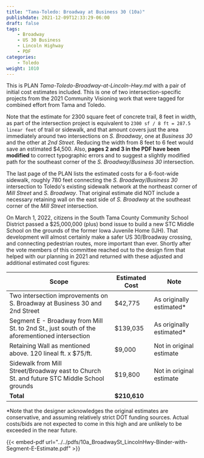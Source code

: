 ```yaml
---
title: "Tama-Toledo: Broadway at Business 30 (10a)"
publishdate: 2021-12-09T12:33:29-06:00
draft: false
tags:
    - Broadway
    - US 30 Business
    - Lincoln Highway
    - PDF
categories:
    - Toledo
weight: 1010
---
```

This is PLAN _Tama-Toledo-Broadway-at-Lincoln-Hwy.md_ with a pair of initial cost estimates included.  This is one of two intersection-specific projects from the 2021 Community Visioning work that were tagged for combined effort from Tama and Toledo.  

Note that the estimate for 2300 square feet of concrete trail, 8 feet in width, as part of the intersection project is equivalent to `2300 sf / 8 ft = 287.5 linear feet` of trail or sidewalk, and that amount covers just the area immediately around two intersections on _S. Broadway_, one at _Business 30_ and the other at _2nd Street_.  Reducing the width from 8 feet to 6 feet would save an estimated $4,500.  Also, **pages 2 and 3 in the PDF have been modified** to correct typographic errors and to suggest a slightly modified path for the southeast corner of the _S. Broadway_/_Business 30_ intersection.

The last page of the PLAN lists the estimated costs for a 6-foot-wide sidewalk, roughly 780 feet connecting the _S. Broadway_/_Business 30_ intersection to Toledo's existing sidewalk network at the northeast corner of _Mill Street_ and _S. Broadway_.  That original estimate did NOT include a necessary retaining wall on the east side of _S. Broadway_ at the southeast corner of the _Mill Street_ intersection.  

On March 1, 2022, citizens in the South Tama County Community School District passed a $25,000,000 (plus) bond issue to build a new STC Middle School on the grounds of the former Iowa Juvenile Home (IJH).  That development will almost certainly make a safer US 30/Broadway crossing, and connecting pedestrian routes, more important than ever.  Shortly after the vote members of this committee reached out to the design firm that helped with our planning in 2021 and returned with these adjusted and additional estimated cost figures:

  | Scope | Estimated Cost | Note |
  | ---   | --- | --- |
  | Two intersection improvements on S. Broadway at Business 30 and 2nd Street | $42,775 | As originally estimated* |
  | Segment E - Broadway from Mill St. to 2nd St., just south of the aforementioned intersection | $139,035 | As originally estimated* |
  | Retaining Wall as mentioned above. 120 lineal ft. x $75/ft. | $9,000 | Not in original estimate |
  | Sidewalk from Mill Street/Broadway east to Church St. and future STC Middle School grounds | $19,800 | Not in original estimate | 
  | **Total** | **$210,610** | |  
  <p/>

*Note that the designer acknowledges the original estimates are conservative, and assuming relatively strict DOT funding sources.  Actual costs/bids are not expected to come in this high and are unlikely to be exceeded in the near future.  


{{< embed-pdf url="../../pdfs/10a_BroadwaySt_LincolnHwy-Binder-with-Segment-E-Estimate.pdf" >}}
